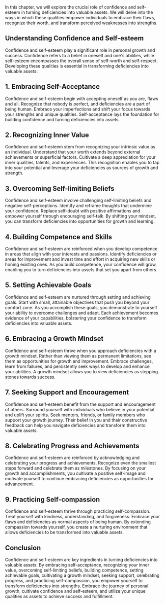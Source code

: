 
In this chapter, we will explore the crucial role of confidence and self-esteem in turning deficiencies into valuable assets. We will delve into the ways in which these qualities empower individuals to embrace their flaws, recognize their worth, and transform perceived weaknesses into strengths.

**Understanding Confidence and Self-esteem**
--------------------------------------------

Confidence and self-esteem play a significant role in personal growth and success. Confidence refers to a belief in oneself and one's abilities, while self-esteem encompasses the overall sense of self-worth and self-respect. Developing these qualities is essential in transforming deficiencies into valuable assets:

## 1. Embracing Self-Acceptance

Confidence and self-esteem begin with accepting oneself as you are, flaws and all. Recognize that nobody is perfect, and deficiencies are a part of being human. Embrace your imperfections and shift your focus towards your strengths and unique qualities. Self-acceptance lays the foundation for building confidence and turning deficiencies into assets.

## 2. Recognizing Inner Value

Confidence and self-esteem stem from recognizing your intrinsic value as an individual. Understand that your worth extends beyond external achievements or superficial factors. Cultivate a deep appreciation for your inner qualities, talents, and experiences. This recognition enables you to tap into your potential and leverage your deficiencies as sources of growth and strength.

## 3. Overcoming Self-limiting Beliefs

Confidence and self-esteem involve challenging self-limiting beliefs and negative self-perceptions. Identify and reframe thoughts that undermine your confidence. Replace self-doubt with positive affirmations and empower yourself through encouraging self-talk. By shifting your mindset, you can transform deficiencies into opportunities for growth and learning.

## 4. Building Competence and Skills

Confidence and self-esteem are reinforced when you develop competence in areas that align with your interests and passions. Identify deficiencies or areas for improvement and invest time and effort in acquiring new skills or honing existing ones. As you build competence, your confidence will grow, enabling you to turn deficiencies into assets that set you apart from others.

## 5. Setting Achievable Goals

Confidence and self-esteem are nurtured through setting and achieving goals. Start with small, attainable objectives that push you beyond your comfort zone. As you accomplish these goals, you demonstrate to yourself your ability to overcome challenges and adapt. Each achievement becomes evidence of your capabilities, bolstering your confidence to transform deficiencies into valuable assets.

## 6. Embracing a Growth Mindset

Confidence and self-esteem thrive when you approach deficiencies with a growth mindset. Rather than viewing them as permanent limitations, see them as opportunities for growth and improvement. Embrace challenges, learn from failures, and persistently seek ways to develop and enhance your abilities. A growth mindset allows you to view deficiencies as stepping stones towards success.

## 7. Seeking Support and Encouragement

Confidence and self-esteem benefit from the support and encouragement of others. Surround yourself with individuals who believe in your potential and uplift your spirits. Seek mentors, friends, or family members who support your growth journey. Their belief in you and their constructive feedback can help you navigate deficiencies and transform them into valuable assets.

## 8. Celebrating Progress and Achievements

Confidence and self-esteem are reinforced by acknowledging and celebrating your progress and achievements. Recognize even the smallest steps forward and celebrate them as milestones. By focusing on your growth and accomplishments, you cultivate a positive self-image and motivate yourself to continue embracing deficiencies as opportunities for advancement.

## 9. Practicing Self-compassion

Confidence and self-esteem thrive through practicing self-compassion. Treat yourself with kindness, understanding, and forgiveness. Embrace your flaws and deficiencies as normal aspects of being human. By extending compassion towards yourself, you create a nurturing environment that allows deficiencies to be transformed into valuable assets.

**Conclusion**
--------------

Confidence and self-esteem are key ingredients in turning deficiencies into valuable assets. By embracing self-acceptance, recognizing your inner value, overcoming self-limiting beliefs, building competence, setting achievable goals, cultivating a growth mindset, seeking support, celebrating progress, and practicing self-compassion, you empower yourself to transform deficiencies into strengths. Embrace the journey of personal growth, cultivate confidence and self-esteem, and utilize your unique qualities as assets to achieve success and fulfillment.
